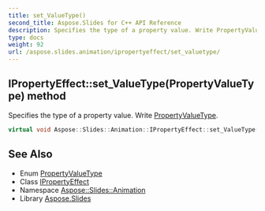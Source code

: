 ```yaml
---
title: set_ValueType()
second_title: Aspose.Slides for C++ API Reference
description: Specifies the type of a property value. Write PropertyValueType.
type: docs
weight: 92
url: /aspose.slides.animation/ipropertyeffect/set_valuetype/
---
```

## IPropertyEffect::set_ValueType(PropertyValueType) method


Specifies the type of a property value. Write [PropertyValueType](../../propertyvaluetype/).

```cpp
virtual void Aspose::Slides::Animation::IPropertyEffect::set_ValueType(PropertyValueType value)=0
```

## See Also

* Enum [PropertyValueType](../../propertyvaluetype/)
* Class [IPropertyEffect](../)
* Namespace [Aspose::Slides::Animation](../../)
* Library [Aspose.Slides](../../../)